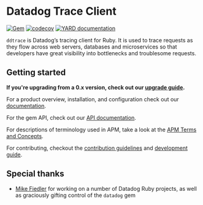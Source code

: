 # Datadog Trace Client

[![Gem](https://img.shields.io/gem/v/ddtrace)](https://rubygems.org/gems/ddtrace/)
[![codecov](https://codecov.io/gh/DataDog/dd-trace-rb/branch/master/graph/badge.svg)](https://app.codecov.io/gh/DataDog/dd-trace-rb/branch/master)
[![YARD documentation](https://img.shields.io/badge/YARD-documentation-blue)][api docs]

``ddtrace`` is Datadog’s tracing client for Ruby. It is used to trace requests as they flow across web servers,
databases and microservices so that developers have great visibility into bottlenecks and troublesome requests.

## Getting started

**If you're upgrading from a 0.x version, check out our [upgrade guide](https://github.com/DataDog/dd-trace-rb/blob/master/docs/UpgradeGuide.md#from-0x-to-10).**

For a product overview, installation, and configuration check out our [documentation][public docs].

For the gem API, check out our [API documentation][api docs].

For descriptions of terminology used in APM, take a look at the [APM Terms and Concepts][APM glossary].

For contributing, checkout the [contribution guidelines][contribution docs] and [development guide][development docs].

[public docs]: https://docs.datadoghq.com/tracing/setup/ruby/
[api docs]: https://datadog.github.io/dd-trace-rb/
[APM glossary]: https://docs.datadoghq.com/tracing/glossary/
[contribution docs]: https://github.com/DataDog/dd-trace-rb/blob/master/CONTRIBUTING.md
[development docs]: https://github.com/DataDog/dd-trace-rb/blob/master/docs/DevelopmentGuide.md

## Special thanks

* [Mike Fiedler](https://github.com/miketheman) for working on a number of Datadog Ruby projects, as well as graciously
  gifting control of the `datadog` gem

